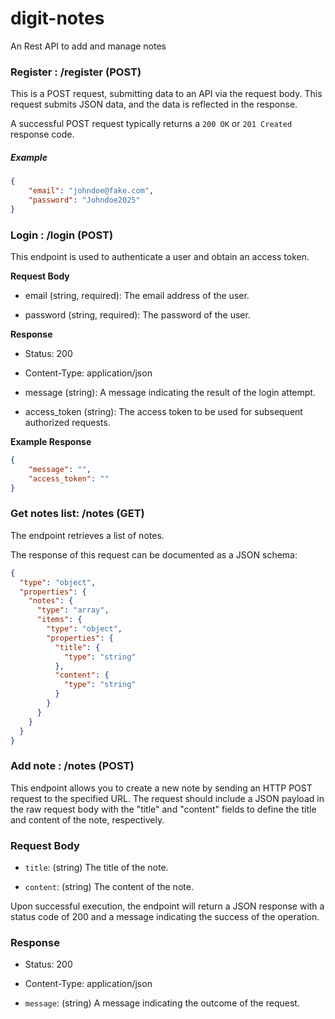 # digit-notes
An Rest API to add and manage notes

### Register : /register (POST)
This is a POST request, submitting data to an API via the request body. This request submits JSON data, and the data is reflected in the response.

A successful POST request typically returns a `200 OK` or `201 Created` response code.
##### Example
``` json 
{
	"email": "johndoe@fake.com",
    "password": "Johndoe2025"
}
```

### Login : /login (POST)

This endpoint is used to authenticate a user and obtain an access token.

**Request Body**

- email (string, required): The email address of the user.
    
- password (string, required): The password of the user.
    

**Response**

- Status: 200
    
- Content-Type: application/json
    
- message (string): A message indicating the result of the login attempt.
    
- access_token (string): The access token to be used for subsequent authorized requests.
    

**Example Response**

``` json
{
    "message": "",
    "access_token": ""
}

 ```

### Get notes list: /notes (GET)

The endpoint retrieves a list of notes.

The response of this request can be documented as a JSON schema:

``` json
{
  "type": "object",
  "properties": {
    "notes": {
      "type": "array",
      "items": {
        "type": "object",
        "properties": {
          "title": {
            "type": "string"
          },
          "content": {
            "type": "string"
          }
        }
      }
    }
  }
}

 ```

### Add note : /notes (POST)
This endpoint allows you to create a new note by sending an HTTP POST request to the specified URL. The request should include a JSON payload in the raw request body with the "title" and "content" fields to define the title and content of the note, respectively.

### Request Body

- `title`: (string) The title of the note.
    
- `content`: (string) The content of the note.
    

Upon successful execution, the endpoint will return a JSON response with a status code of 200 and a message indicating the success of the operation.

### Response

- Status: 200
    
- Content-Type: application/json
    
- `message`: (string) A message indicating the outcome of the request.